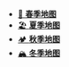 
<div class="grid cards" markdown>

- [🌄  __春季地图__](spring.md)
- [🏖️  __夏季地图__](summer.md)
- [🏕️  __秋季地图__](fall.md)
- [🏔️  __冬季地图__](winter.md)

</div>